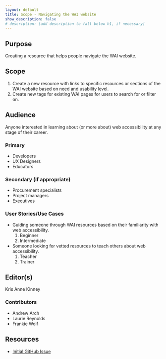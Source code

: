 ```yaml
---
layout: default
title: Scope - Navigating the WAI website
show_description: false
# description: [add description to fall below h1, if necessary]
---
```


## Purpose

Creating a resource that helps people navigate the WAI website.


## Scope

1. Create a new resource with links to specific resources or sections of the WAI website based on need and usability level.
2. Create new tags for existing WAI pages for users to search for or filter on.
   

## Audience

Anyone interested in learning about (or more about) web accessibility at any stage of their career. 

### Primary

 * Developers
 * UX Designers
 * Educators
 
### Secondary (if appropriate)

* Procurement specialists
* Project managers
* Executives

### User Stories/Use Cases

 * Guiding someone through WAI resources based on their familiarity with web accessibility.
   1. Beginner
   2. Intermediate
 * Someone looking for vetted resources to teach others about web accessibility.
   1. Teacher
   2. Trainer

## Editor(s)

Kris Anne Kinney

### Contributors

* Andrew Arch
* Laurie Reynolds
* Frankie Wolf

## Resources

* [Initial GitHub Issue](https://github.com/w3c-cg/aar/issues/6)
